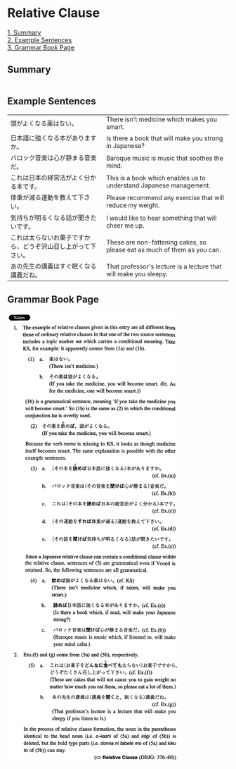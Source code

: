 # Relative Clause

[1. Summary](#summary)<br>
[2. Example Sentences](#example-sentences)<br>
[3. Grammar Book Page](#grammar-book-page)<br>


## Summary

<table></table>

## Example Sentences

<table><tr>   <td>頭がよくなる薬はない。</td>   <td>There isn't medicine which makes you smart.</td></tr><tr>   <td>日本語に強くなる本がありますか。</td>   <td>Is there a book that will make you strong in Japanese?</td></tr><tr>   <td>バロック音楽は心が静まる音楽だ。</td>   <td>Baroque music is music that soothes the mind.</td></tr><tr>   <td>これは日本の経営法がよく分かる本です。</td>   <td>This is a book which enables us to understand Japanese management.</td></tr><tr>   <td>体重が減る運動を教えて下さい。</td>   <td>Please recommend any exercise that will reduce my weight.</td></tr><tr>   <td>気持ちが明るくなる話が聞きたいです。</td>   <td>I would like to hear something that will cheer me up.</td></tr><tr>   <td>これは太らないお菓子ですから、どうぞ沢山召し上がって下さい。</td>   <td>These are non-fattening cakes, so please eat as much of them as you can.</td></tr><tr>   <td>あの先生の講義はすぐ眠くなる講義だね。</td>   <td>That professor's lecture is a lecture that will make you sleepy.</td></tr></table>

## Grammar Book Page

![](../img/IntermediateRelativeClause.png)

